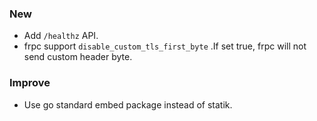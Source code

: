 ### New

* Add `/healthz` API.
* frpc support `disable_custom_tls_first_byte` .If set true, frpc will not send custom header byte.

### Improve

* Use go standard embed package instead of statik.
